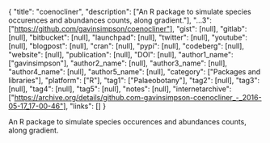 {
  "title": "coenocliner",
  "description": ["An R package to simulate species occurences and abundances counts, along gradient."],
  "...3": ["https://github.com/gavinsimpson/coenocliner"],
  "gist": [null],
  "gitlab": [null],
  "bitbucket": [null],
  "launchpad": [null],
  "twitter": [null],
  "youtube": [null],
  "blogpost": [null],
  "cran": [null],
  "pypi": [null],
  "codeberg": [null],
  "website": [null],
  "publication": [null],
  "DOI": [null],
  "author1_name": ["gavinsimpson"],
  "author2_name": [null],
  "author3_name": [null],
  "author4_name": [null],
  "author5_name": [null],
  "category": ["Packages and libraries"],
  "platform": ["R"],
  "tag1": ["Palaeobotany"],
  "tag2": [null],
  "tag3": [null],
  "tag4": [null],
  "tag5": [null],
  "notes": [null],
  "internetarchive": ["https://archive.org/details/github.com-gavinsimpson-coenocliner_-_2016-05-17_17-00-46"],
  "links": []
}

<!-- Generated by csv2md.R – do not edit by hand -->

An R package to simulate species occurences and abundances counts, along gradient.